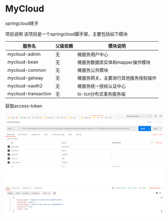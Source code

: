  MyCloud
 =====
springcloud练手



项目说明
该项目是一个springcloud脚手架，主要包括如下模块

|服务名 | 父级依赖 | 模块说明|
|----|----|----        |
|mycloud-admin|无|微服务用户中心|  
|mycloud-bean|无|微服务数据库实体和mapper操作模块|  
|mycloud-common| 无|微服务公共模块|  
|mycloud-getway|无|微服务网关，主要进行其他服务授权操作|  
|mycloud-oauth2|无|微服务统一授权认证中心| 
|mycloud-transaction|无|tx-lcn分布式事务服务端| 

获取access-token

![image](https://github.com/minghaozhi/MyCloud/blob/master/token.png)
